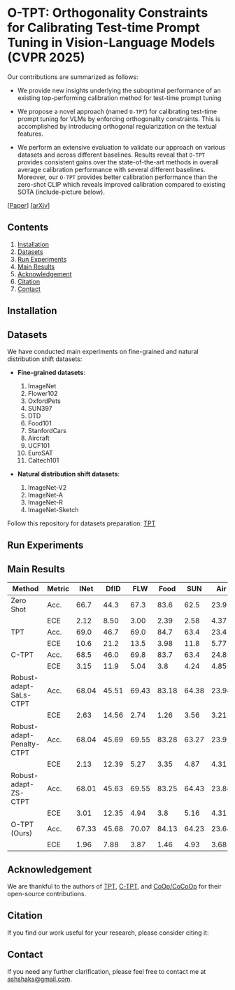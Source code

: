 # O-TPT: Orthogonality Constraints for Calibrating Test-time Prompt Tuning in Vision-Language Models (CVPR 2025) 

Our contributions are summarized as follows:
  - We provide new insights underlying the suboptimal performance of an existing top-performing calibration method for test-time prompt tuning
  - We propose a novel approach (named `O-TPT`) for calibrating test-time prompt tuning for VLMs by enforcing orthogonality constraints. This is accomplished by introducing orthogonal regularization on the textual features.

  - We perform an extensive evaluation to validate our approach on various datasets and across different baselines. Results reveal that `O-TPT` provides consistent gains over the state-of-the-art methods in overall average calibration performance with several different baselines. Moreover, our `O-TPT` provides better calibration performance than the zero-shot CLIP which reveals improved calibration compared to existing SOTA (include-picture below).

[[Paper]()] [[arXiv]()]

## Contents

1. [Installation](#installation) 
2. [Datasets](#datasets)
3. [Run Experiments](#run-experiments)
4. [Main Results](#main-results)
5. [Acknowledgement](#acknowledgement)
6. [Citation](#citation)
7. [Contact](#contact)

## Installation

## Datasets
We have conducted main experiments on fine-grained and natural distribution shift datasets:

- **Fine-grained datasets**:  
  1. ImageNet  
  2. Flower102  
  3. OxfordPets  
  4. SUN397  
  5. DTD  
  6. Food101  
  7. StanfordCars  
  8. Aircraft  
  9. UCF101  
  10. EuroSAT  
  11. Caltech101  

- **Natural distribution shift datasets**:  
  1. ImageNet-V2  
  2. ImageNet-A  
  3. ImageNet-R  
  4. ImageNet-Sketch

Follow this repository for datasets preparation: [TPT](https://github.com/azshue/TPT) 

## Run Experiments

## Main Results
| Method                          | Metric  | INet  | DfID  | FLW   | Food  | SUN   | Air   | Pets  | Calt  | UCF   | SAT   | Car   | Avg   |
|---------------------------------|---------|-------|-------|-------|-------|-------|-------|-------|-------|-------|-------|-------|-------|
| Zero Shot                       | Acc.    | 66.7  | 44.3  | 67.3  | 83.6  | 62.5  | 23.9  | 88.0  | 92.9  | 65.0  | 41.3  | 63.7  | 63.7  |
|                                 | ECE     | 2.12  | 8.50  | 3.00  | 2.39  | 2.58  | 4.37  | 5.0   | 3.59  | 3.89  | 4.29  | 13.89 | 4.23  |
| TPT                             | Acc.    | 69.0  | 46.7  | 69.0  | 84.7  | 63.4  | 23.4  | 87.1  | 93.2  | 64.8  | 42.1  | 65.3  | 64.8  |
|                                 | ECE     | 10.6  | 21.2  | 13.5  | 3.98  | 11.8  | 5.77  | 4.51  | 3.54  | 12.4  | 3.82  | 5.16  | 11.6  |
| C-TPT                           | Acc.    | 68.5  | 46.0  | 69.8  | 83.7  | 63.4  | 24.85 | 88.0  | 93.3  | 65.7  | 42.3  | 64.57 | 64.57 |
|                                 | ECE     | 3.15  | 11.9  | 5.04  | 3.8   | 4.24  | 4.85  | 3.23  | 2.94  | 4.12  | 2.4   | 1.59  | 5.13  |
| Robust-adapt-SaLs-CTPT          | Acc.    | 68.04 | 45.51 | 69.43 | 83.18 | 64.38 | 23.94 | 88.12 | 93.3  | 65.32 | 43.05 | 65.48 | 64.55 |
|                                 | ECE     | 2.63  | 14.56 | 2.74  | 1.26  | 3.56  | 3.21  | 3.16  | 3.78  | 3.36  | 3.28  | 2.52  | 5.69  |
| Robust-adapt-Penalty-CTPT       | Acc.    | 68.04 | 45.69 | 69.55 | 83.28 | 63.27 | 23.91 | 87.93 | 93.7  | 65.04 | 44.06 | 65.44 | 64.48 |
|                                 | ECE     | 2.13  | 12.39 | 5.27  | 3.35  | 4.87  | 4.31  | 4.56  | 2.29  | 2.72  | 2.15  | 1.67  | 5.16  |
| Robust-adapt-ZS-CTPT            | Acc.    | 68.01 | 45.63 | 69.55 | 83.25 | 64.43 | 23.88 | 88.03 | 93.31 | 65.24 | 44.26 | 65.45 | 64.51 |
|                                 | ECE     | 3.01  | 12.35 | 4.94  | 3.8   | 5.16  | 4.31  | 2.06  | 3.4   | 2.17  | 1.23  | 1.7   | 5.03  |
| O-TPT (Ours)                    | Acc.    | 67.33 | 45.68 | 70.07 | 84.13 | 64.23 | 23.64 | 87.95 | 93.95 | 65.24 | 43.24 | 64.41 | **64.41** |
|                                 | ECE     | 1.96  | 7.88  | 3.87  | 1.46  | 4.93  | 3.68  | 1.9   | 3.38  | 12.98 | 1.78  | **4.21** |


## Acknowledgement
We are thankful to the authors of [TPT](https://github.com/azshue/TPT), [C-TPT](https://github.com/hee-suk-yoon/C-TPT?tab=readme-ov-file), and [CoOp/CoCoOp](https://github.com/KaiyangZhou/CoOp) for their open-source contributions.

## Citation
If you find our work useful for your research, please consider citing it:

## Contact
If you need any further clarification, please feel free to contact me at [ashshaks@gmail.com](mailto:ashshaks@gmail.com).

